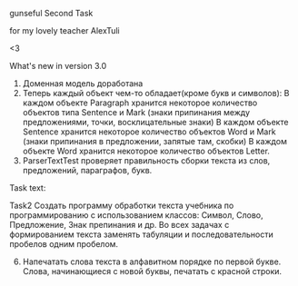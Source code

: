 gunseful
Second Task

for my lovely teacher AlexTuli

<3

What's new in version 3.0
1.  Доменная модель доработана
2.  Теперь каждый объект чем-то обладает(кроме букв и символов):
    В каждом объекте Paragraph хранится некоторое количество объектов типа Sentence и Mark (знаки припинания между предложениями, точки, восклицательные знаки)
    В каждом объекте Sentence хранится некоторое количество объектов Word и Mark (знаки припинания в предложении, запятые там, скобки)
    В каждом объекте Word хранится некоторое количество объектов Letter.
3.  ParserTextTest проверяет правильность сборки текста из слов, предложений, параграфов, букв.

Task text:

Task2
Создать программу обработки текста учебника по программированию с использованием классов:
Символ, Слово, Предложение, Знак препинания и др.
Во всех задачах с формированием текста заменять табуляции и последовательности пробелов одним пробелом.

6.	Напечатать слова текста в алфавитном порядке по первой
букве. Слова, начинающиеся с новой буквы, печатать с красной строки.

